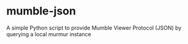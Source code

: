 # mumble-json
A simple Python script to provide Mumble Viewer Protocol (JSON) by querying a local murmur instance
